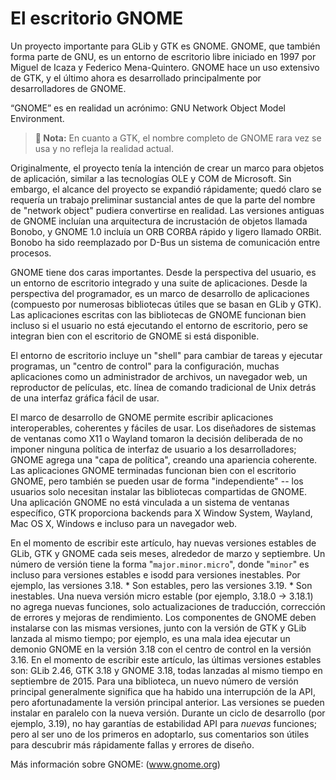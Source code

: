 # El escritorio GNOME

Un proyecto importante para GLib y GTK es GNOME. GNOME, que también forma parte de GNU, es un entorno de escritorio libre iniciado en 1997 por Miguel de Icaza y Federico Mena-Quintero. GNOME hace un uso extensivo de GTK, y el último ahora es desarrollado principalmente por desarrolladores de GNOME.


“GNOME” es en realidad un acrónimo: GNU Network Object Model Environment.

> **📌 Nota:** En cuanto a GTK, el nombre completo de GNOME rara vez se usa y no refleja la realidad actual.

Originalmente, el proyecto tenía la intención de crear un marco para objetos de aplicación, similar a las tecnologías OLE y COM de Microsoft. Sin embargo, el alcance del proyecto se expandió rápidamente; quedó claro se requería un trabajo preliminar sustancial antes de que la parte del nombre de "network object" pudiera convertirse en realidad. Las versiones antiguas de GNOME incluían una arquitectura de incrustación de objetos llamada Bonobo, y GNOME 1.0 incluía un ORB CORBA rápido y ligero llamado ORBit. Bonobo ha sido reemplazado por D-Bus un sistema de comunicación entre procesos.

GNOME tiene dos caras importantes. Desde la perspectiva del usuario, es un entorno de escritorio integrado y una suite de aplicaciones. Desde la perspectiva del programador, es un marco de desarrollo de aplicaciones (compuesto por numerosas bibliotecas útiles que se basan en GLib y GTK). Las aplicaciones
escritas con las bibliotecas de GNOME funcionan bien incluso si el usuario no está ejecutando el entorno de escritorio, pero se integran bien con el escritorio de GNOME si está disponible.

El entorno de escritorio incluye un "shell" para cambiar de tareas y ejecutar programas, un "centro de control" para la configuración, muchas aplicaciones como un administrador de archivos, un navegador web, un reproductor de películas, etc. línea de comando tradicional de Unix detrás de una interfaz gráfica fácil de usar.

El marco de desarrollo de GNOME permite escribir aplicaciones interoperables, coherentes y fáciles de usar. Los diseñadores de sistemas de ventanas como X11 o Wayland tomaron la decisión deliberada de no imponer ninguna política de interfaz de usuario a los desarrolladores; GNOME agrega una "capa de política", creando una apariencia coherente. Las aplicaciones GNOME terminadas funcionan bien con el escritorio GNOME, pero también se pueden usar de forma "independiente" -- los usuarios solo necesitan instalar las bibliotecas compartidas de GNOME. Una aplicación GNOME no está vinculada a un sistema de ventanas específico, GTK proporciona backends para X Window System, Wayland, Mac OS X, Windows e incluso para un navegador web.

En el momento de escribir este artículo, hay nuevas versiones estables de GLib, GTK y GNOME cada seis meses, alrededor de marzo y septiembre. Un número de versión tiene la forma "`major.minor.micro`", donde "`minor`" es incluso para versiones estables e isodd para versiones inestables. Por ejemplo, las versiones 3.18. * Son estables, pero las versiones 3.19. * Son inestables. Una nueva versión micro estable (por ejemplo, 3.18.0 → 3.18.1) no agrega nuevas funciones, solo actualizaciones de traducción, corrección de errores y mejoras de rendimiento. Los componentes de GNOME deben instalarse con las mismas versiones, junto con la versión de GTK y GLib lanzada al mismo tiempo; por ejemplo, es una mala idea ejecutar un demonio GNOME en la versión 3.18 con el centro de control en la versión 3.16. En el momento de escribir este artículo, las últimas versiones estables son: GLib 2.46, GTK 3.18 y GNOME 3.18, todas lanzadas al mismo tiempo en septiembre de 2015. Para una biblioteca, un nuevo número de versión principal generalmente significa que ha habido una interrupción de la API, pero afortunadamente la versión principal anterior. Las versiones se pueden instalar en paralelo con la nueva versión. Durante un ciclo de desarrollo (por ejemplo, 3.19), no hay garantías de estabilidad API para *nuevas* funciones; pero al ser uno de los primeros en adoptarlo, sus comentarios son útiles para descubrir más rápidamente fallas y errores de diseño.

Más información sobre GNOME: (www.gnome.org)
